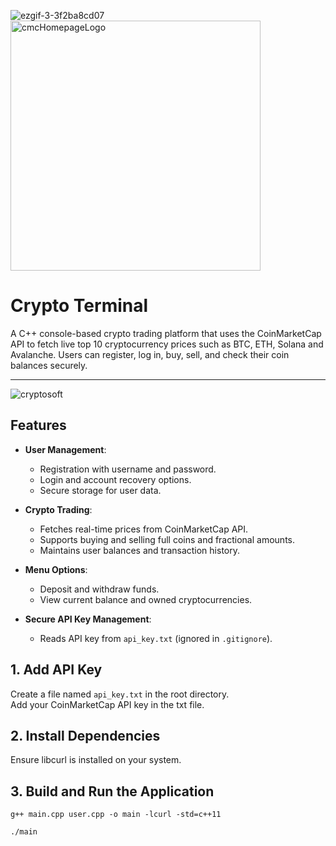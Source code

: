 ![ezgif-3-3f2ba8cd07](https://github.com/user-attachments/assets/dc483d06-572e-4fda-a2e9-0547c98e57cc)
<img width="400" alt="cmcHomepageLogo" src="https://github.com/user-attachments/assets/2917fb6f-7c2f-447e-908e-0f6abc177032" />

# Crypto Terminal

A C++ console-based crypto trading platform that uses the CoinMarketCap API to fetch live top 10 cryptocurrency prices such as BTC, ETH, Solana and Avalanche. Users can register, log in, buy, sell, and check their coin balances securely.

---

![cryptosoft](https://github.com/user-attachments/assets/14c84604-15b6-4ddf-b611-3ae99ac60e8f)

## Features

- **User Management**:
  - Registration with username and password.
  - Login and account recovery options.
  - Secure storage for user data.

- **Crypto Trading**:
  - Fetches real-time prices from CoinMarketCap API.
  - Supports buying and selling full coins and fractional amounts.
  - Maintains user balances and transaction history.

- **Menu Options**:
  - Deposit and withdraw funds.
  - View current balance and owned cryptocurrencies.
 
  

- **Secure API Key Management**:
  - Reads API key from `api_key.txt` (ignored in `.gitignore`).

## 1. Add API Key

Create a file named `api_key.txt` in the root directory.  
Add your CoinMarketCap API key in the txt file.

## 2. Install Dependencies
Ensure libcurl is installed on your system.

## 3. Build and Run the Application
`g++ main.cpp user.cpp -o main -lcurl -std=c++11`

`./main`

